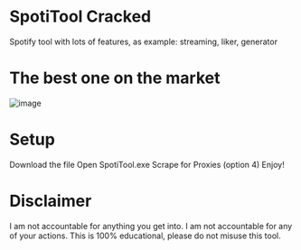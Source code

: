 # SpotiTool Cracked

Spotify tool with lots of features, as example: streaming, liker, generator

# The best one on the market

![image](https://github.com/dreamy5/spotitool/assets/76620676/ac823ade-6412-486f-ae9f-cf3046904e1d)

# Setup

Download the file
Open SpotiTool.exe
Scrape for Proxies (option 4)
Enjoy!

# Disclaimer

I am not accountable for anything you get into.
I am not accountable for any of your actions.
This is 100% educational, please do not misuse this tool.
